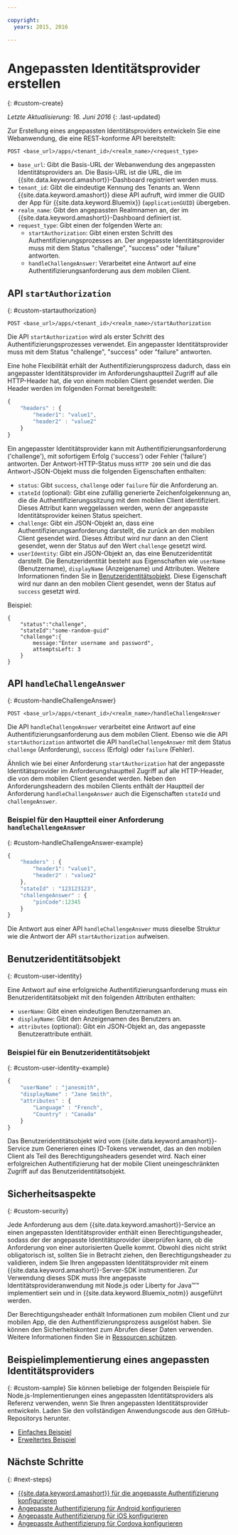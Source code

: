 ```yaml
---

copyright:
  years: 2015, 2016

---
```


# Angepassten Identitätsprovider erstellen
{: #custom-create}

*Letzte Aktualisierung: 16. Juni 2016*
{: .last-updated}


Zur Erstellung eines angepassten Identitätsproviders entwickeln Sie eine Webanwendung, die eine REST-konforme API bereitstellt:

```
POST <base_url>/apps/<tenant_id>/<realm_name>/<request_type>
```

* `base_url`: Gibt die Basis-URL der Webanwendung des angepassten Identitätsproviders an. Die Basis-URL ist die URL, die im {{site.data.keyword.amashort}}-Dashboard registriert werden muss.
* `tenant_id`: Gibt die eindeutige Kennung des Tenants an. Wenn {{site.data.keyword.amashort}} diese API aufruft, wird immer die GUID der App für {{site.data.keyword.Bluemix}} (`applicationGUID`) übergeben.
* `realm_name`: Gibt den angepassten Realmnamen an, der im {{site.data.keyword.amashort}}-Dashboard definiert ist.
* `request_type`: Gibt einen der folgenden Werte an:
	* `startAuthorization`: Gibt einen ersten Schritt des Authentifizierungsprozesses an. Der angepasste Identitätsprovider muss mit dem Status "challenge", "success" oder "failure" antworten.
	* `handleChallengeAnswer`: Verarbeitet eine Antwort auf eine Authentifizierungsanforderung aus dem mobilen Client.

## API `startAuthorization`
{: #custom-startauthorization}

`POST <base_url>/apps/<tenant_id>/<realm_name>/startAuthorization`

Die API `startAuthorization` wird als erster Schritt des Authentifizierungsprozesses verwendet. Ein angepasster Identitätsprovider muss mit dem Status "challenge", "success" oder "failure" antworten.

Eine hohe Flexibilität erhält der Authentifizierungsprozess dadurch, dass ein angepasster Identitätsprovider im Anforderungshauptteil Zugriff auf alle HTTP-Header hat, die von einem mobilen Client gesendet werden. Die Header werden im folgenden Format bereitgestellt:

```JavaScript
{
    "headers" : {
    	"header1": "value1",  
    	"header2" : "value2"
    }
}
```

Ein angepasster Identitätsprovider kann mit Authentifizierungsanforderung ('challenge'), mit sofortigem Erfolg ('success') oder Fehler ('failure') antworten. Der Antwort-HTTP-Status muss `HTTP 200` sein und die das Antwort-JSON-Objekt muss die folgenden Eigenschaften enthalten:

* `status`: Gibt `success`, `challenge` oder `failure` für die Anforderung an.
* `stateId` (optional): Gibt eine zufällig generierte Zeichenfolgekennung an, die die Authentifizierungssitzung mit dem mobilen Client identifiziert. Dieses Attribut kann weggelassen werden, wenn der angepasste Identitätsprovider keinen Status speichert.
* `challenge`: Gibt ein JSON-Objekt an, dass eine Authentifizierungsanforderung darstellt, die zurück an den mobilen Client gesendet wird. Dieses Attribut wird nur dann an den Client gesendet, wenn der Status auf den Wert `challenge` gesetzt wird.
* `userIdentity`: Gibt ein JSON-Objekt an, das eine Benutzeridentität darstellt.  Die Benutzeridentität besteht aus Eigenschaften wie `userName` (Benutzername), `displayName` (Anzeigename) und Attributen.  Weitere Informationen finden Sie in [Benutzeridentitätsobjekt](#custom-user-identity). Diese Eigenschaft wird nur dann an den mobilen Client gesendet, wenn der Status auf `success` gesetzt wird.

Beispiel:

```
{
	"status":"challenge",
	"stateId":"some-random-guid"
	"challenge":{
		message:"Enter username and password",
		attemptsLeft: 3
	}
}
```

## API `handleChallengeAnswer`
{: #custom-handleChallengeAnswer}

`POST <base_url>/apps/<tenant_id>/<realm_name>/handleChallengeAnswer`

Die API `handleChallengeAnswer` verarbeitet eine Antwort auf eine Authentifizierungsanforderung aus dem mobilen Client. Ebenso wie die API `startAuthorization` antwortet die API `handleChallengeAnswer` mit dem Status `challenge` (Anforderung), `success` (Erfolg) oder `failure` (Fehler).

Ähnlich wie bei einer Anforderung `startAuthorization` hat der angepasste Identitätsprovider im Anforderungshauptteil Zugriff auf alle HTTP-Header, die von dem mobilen Client gesendet werden. Neben den Anforderungsheadern des mobilen Clients enthält der Hauptteil der Anforderung `handleChallengeAnswer` auch die Eigenschaften `stateId` und `challengeAnswer`.

### Beispiel für den Hauptteil einer Anforderung `handleChallengeAnswer`
{: #custom-handleChallengeAnswer-example}

```JavaScript
{
    "headers" : {
    	"header1": "value1",  
    	"header2" : "value2"
	},
    "stateId" : "123123123",
    "challengeAnswer" : {
    	"pinCode":12345
 	}
}
```

Die Antwort aus einer API `handleChallengeAnswer` muss dieselbe Struktur wie die Antwort der API `startAuthorization` aufweisen.

## Benutzeridentitätsobjekt
{: #custom-user-identity}

Eine Antwort auf eine erfolgreiche Authentifizierungsanforderung muss ein Benutzeridentitätsobjekt mit den folgenden Attributen enthalten:
* `userName`: Gibt einen eindeutigen Benutzernamen an.
* `displayName`: Gibt den Anzeigenamen des Benutzers an.
* `attributes` (optional): Gibt ein JSON-Objekt an, das angepasste Benutzerattribute enthält.

### Beispiel für ein Benutzeridentitätsobjekt
{: #custom-user-identity-example}
```JavaScript
{
    "userName" : "janesmith",
    "displayName" : "Jane Smith",
    "attributes" : {
        "Language" : "French",
        "Country" : "Canada"
    }
}
```

Das Benutzeridentitätsobjekt wird vom {{site.data.keyword.amashort}}-Service zum Generieren eines ID-Tokens verwendet, das an den mobilen Client als Teil des Berechtigungsheaders gesendet wird. Nach einer erfolgreichen Authentifizierung hat der mobile Client uneingeschränkten Zugriff auf das Benutzeridentitätsobjekt.

## Sicherheitsaspekte
{: #custom-security}

Jede Anforderung aus dem {{site.data.keyword.amashort}}-Service an einen angepassten Identitätsprovider enthält einen Berechtigungsheader, sodass der der angepasste Identitätsprovider überprüfen kann, ob die Anforderung von einer autorisierten Quelle kommt. Obwohl dies nicht strikt obligatorisch ist, sollten Sie in Betracht ziehen, den Berechtigungsheader zu validieren, indem Sie Ihren angepassten Identitätsprovider mit einem {{site.data.keyword.amashort}}-Server-SDK instrumentieren. Zur Verwendung dieses SDK muss Ihre angepasste Identitätsprovideranwendung mit Node.js oder Liberty for Java&trade;&trade; implementiert sein und in {{site.data.keyword.Bluemix_notm}} ausgeführt werden.

Der Berechtigungsheader enthält Informationen zum mobilen Client und zur mobilen App, die den Authentifizierungsprozess ausgelöst haben. Sie können den Sicherheitskontext zum Abrufen dieser Daten verwenden. Weitere Informationen finden Sie in [Ressourcen schützen](protecting-resources.html).

## Beispielimplementierung eines angepassten Identitätsproviders
{: #custom-sample}
Sie können beliebige der folgenden Beispiele für Node.js-Implementierungen eines angepassten Identitätsproviders als Referenz verwenden, wenn Sie Ihren angepassten Identitätsprovider entwickeln. Laden Sie den vollständigen Anwendungscode aus den GitHub-Repositorys herunter.

* [Einfaches Beispiel](https://github.com/ibm-bluemix-mobile-services/bms-mca-custom-identity-provider-sample)
* [Erweitertes Beispiel](https://github.com/ibm-bluemix-mobile-services/bms-mca-custom-identity-provider-with-user-management)

<!---
 ### JSON structure (simple sample)
{: #custom-sample-json}
This implementation assumes that the supplied authentication challenge answer is a JSON object with the following structure:

```
{
 	username: "my.username",
 	password: "my.password"
 }
 ```

### Custom identity provider sample code (simple sample)
{: #custom-sample-code}
```JavaScript
var express = require('express');
var cfenv = require('cfenv');
var log4js = require('log4js');
var jsonParser = require('body-parser').json();

// Using hardcoded user repository
var userRepository = {
	"john.lennon":      { password: "12345", displayName:"John Lennon", dob:"October 9, 1940"},
	"paul.mccartney":   { password: "67890", displayName:"Paul McCartney", dob:"June 18, 1942"},
	"ringo.starr":      { password: "abcde", displayName:"Ringo Starr", dob: "July 7, 1940"},
	"george.harrison":  { password: "fghij", displayName: "George Harrison", dob:"Feburary 25, 1943"}
}

var app = express();
var logger = log4js.getLogger("CustomIdentityProviderApp");
logger.info("Starting up");

app.post('/apps/:tenantId/:realmName/startAuthorization', jsonParser, function(req, res){
	var tenantId = req.params.tenantId;
	var realmName = req.params.realmName;
	var headers = req.body.headers;

	logger.debug("startAuthorization", tenantId, realmName, headers);

	var responseJson = {
		status: "challenge",
		challenge: {
			text: "Enter username and password"
		}
	};

	res.status(200).json(responseJson);
});

app.post('/apps/:tenantId/:realmName/handleChallengeAnswer', jsonParser, function(req, res){
	var tenantId = req.params.tenantId;
	var realmName = req.params.realmName;
	var challengeAnswer = req.body.challengeAnswer;


	logger.debug("handleChallengeAnswer", tenantId, realmName, challengeAnswer);

	var username = req.body.challengeAnswer["username"];
	var password = req.body.challengeAnswer["password"];

	var userObject = userRepository[username];

	var responseJson = { status: "failure" };

	if (userObject && userObject.password == password ){
		logger.debug("Login success for userId ::", username);
		responseJson.status = "success";
		responseJson.userIdentity = {
			userName: username,
			displayName: userObject.displayName,
			attributes: {
				dob: userObject.dob
			}
		}
	} else {
		logger.debug("Login failure for userId ::", username);
	}

	res.status(200).json(responseJson);
});

app.use(function(req, res, next){
	res.status(404).send("This is not the URL you're looking for");
});

var server = app.listen(cfenv.getAppEnv().port, function () {
	var host = server.address().address;
	var port = server.address().port;
	logger.info('Server listening at %s:%s', host, port);
});
```
--->

## Nächste Schritte
{: #next-steps}
* [{{site.data.keyword.amashort}} für die angepasste Authentifizierung konfigurieren](custom-auth-config-mca.html)
* [Angepasste Authentifizierung für Android konfigurieren](custom-auth-android.html)
* [Angepasste Authentifizierung für iOS konfigurieren](custom-auth-ios.html)
* [Angepasste Authentifizierung für Cordova konfigurieren](custom-auth-cordova.html)
